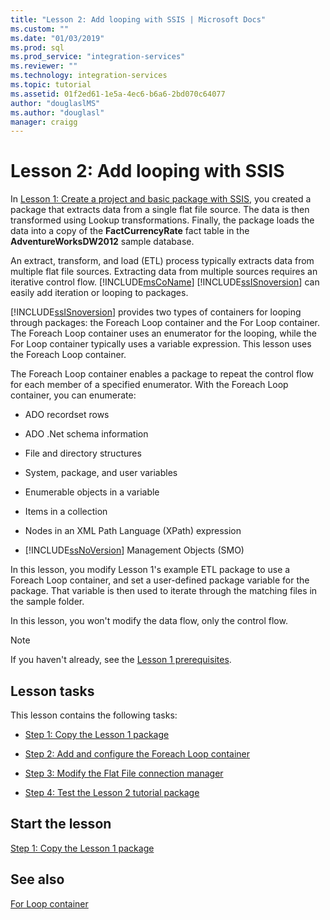 ```yaml
---
title: "Lesson 2: Add looping with SSIS | Microsoft Docs"
ms.custom: ""
ms.date: "01/03/2019"
ms.prod: sql
ms.prod_service: "integration-services"
ms.reviewer: ""
ms.technology: integration-services
ms.topic: tutorial
ms.assetid: 01f2ed61-1e5a-4ec6-b6a6-2bd070c64077
author: "douglaslMS"
ms.author: "douglasl"
manager: craigg
---
```

# Lesson 2: Add looping with SSIS

In [Lesson 1: Create a project and basic package with SSIS](../integration-services/lesson-1-create-a-project-and-basic-package-with-ssis.md), you created a package that extracts data from a single flat file source. The data is then transformed using Lookup transformations. Finally, the package loads the data into a copy of the **FactCurrencyRate** fact table in the **AdventureWorksDW2012** sample database.  
  
An extract, transform, and load (ETL) process typically extracts data from multiple flat file sources. Extracting data from multiple sources requires an iterative control flow. [!INCLUDE[msCoName](../includes/msconame-md.md)] [!INCLUDE[ssISnoversion](../includes/ssisnoversion-md.md)] can easily add iteration or looping to packages.  
  
[!INCLUDE[ssISnoversion](../includes/ssisnoversion-md.md)] provides two types of containers for looping through packages: the Foreach Loop container and the For Loop container. The Foreach Loop container uses an enumerator for the looping, while the For Loop container typically uses a variable expression. This lesson uses the Foreach Loop container.  
  
The Foreach Loop container enables a package to repeat the control flow for each member of a specified enumerator. With the Foreach Loop container, you can enumerate:  
  
-   ADO recordset rows  
  
-   ADO .Net schema information  
  
-   File and directory structures  
  
-   System, package, and user variables  
  
-   Enumerable objects in a variable  
  
-   Items in a collection  
  
-   Nodes in an XML Path Language (XPath) expression  
  
-   [!INCLUDE[ssNoVersion](../includes/ssnoversion-md.md)] Management Objects (SMO)  
  
In this lesson, you modify Lesson 1's example ETL package to use a Foreach Loop container, and set a user-defined package variable for the package. That variable is then used to iterate through the matching files in the sample folder.   
  
In this lesson, you won't modify the data flow, only the control flow.  
  
> [!NOTE]  
> If you haven't already, see the [Lesson 1 prerequisites](../integration-services/lesson-1-create-a-project-and-basic-package-with-ssis.md#prerequisites).

## Lesson tasks  
This lesson contains the following tasks:  
  
-   [Step 1: Copy the Lesson 1 package](../integration-services/lesson-2-1-copying-the-lesson-1-package.md)  
  
-   [Step 2: Add and configure the Foreach Loop container](../integration-services/lesson-2-2-adding-and-configuring-the-foreach-loop-container.md)  
  
-   [Step 3: Modify the Flat File connection manager](../integration-services/lesson-2-3-modifying-the-flat-file-connection-manager.md)  
  
-   [Step 4: Test the Lesson 2 tutorial package](../integration-services/lesson-2-4-testing-the-lesson-2-tutorial-package.md)  
  
## Start the lesson  
[Step 1: Copy the Lesson 1 package](../integration-services/lesson-2-1-copying-the-lesson-1-package.md)  
  
## See also  
[For Loop container](../integration-services/control-flow/for-loop-container.md)  
  
  
  
